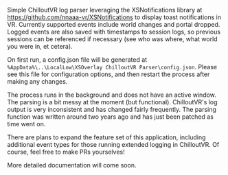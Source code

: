 Simple ChilloutVR log parser leveraging the XSNotifications library at https://github.com/nnaaa-vr/XSNotifications to display toast notifications in VR. Currently supported events include world changes and portal dropped. Logged events are also saved with timestamps to session logs, so previous sessions can be referenced if necessary (see who was where, what world you were in, et cetera).

On first run, a config.json file will be generated at `%AppData%\..\LocalLow\XSOverlay ChilloutVR Parser\config.json`. Please see this file for configuration options, and then restart the process after making any changes.

The process runs in the background and does not have an active window.
The parsing is a bit messy at the moment (but functional). ChilloutVR's log output is very inconsistent and has changed fairly frequently. The parsing function was written around two years ago and has just been patched as time went on.

There are plans to expand the feature set of this application, including additional event types for those running extended logging in ChilloutVR. Of course, feel free to make PRs yourselves!

More detailed documentation will come soon.
